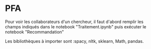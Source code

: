 # PFA

Pour voir les collaborateurs d'un chercheur, il faut d'abord remplir les champs indiqués dans le notebook "Traitement.ipynb" puis exécuter le notebook "Recommandation"

Les bibliothèques à importer sont :spacy, nltk, sklearn, Math, pandas.
